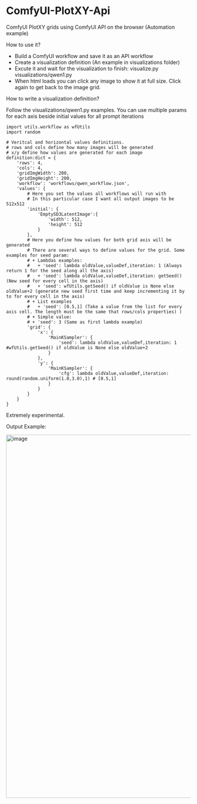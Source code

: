 # ComfyUI-PlotXY-Api
ComfyUI PlotXY grids using ComfyUI API on the browser (Automation example)

How to use it?

- Build a ComfyUI workflow and save it as an API workflow
- Create a visualization definition (An example in visualizations folder)
- Excute it and wait for the visualization to finish: visualize.py visualizations/qwen1.py
- When html loads you can click any image to show it at full size. Click again to get back to the image grid.

How to write a visualization definition?

Follow the visualizations/qwen1.py examples. You can use multiple params for each axis beside initial values for all prompt iterations

```
import utils.workflow as wfUtils
import random

# Veritcal and horizontal values definitions.
# rows and cols define how many images will be generated
# x/y define how values are generated for each image
definition:dict = {
    'rows': 4,
    'cols': 4,
    'gridImgWidth': 200,
    'gridImgHeight': 200,
    'workflow': 'workflows/qwen_workflow.json',
    'values': {
        # Here you set the values all workflows will run with 
        # In this particular case I want all output images to be 512x512
        'initial': {
            'EmptySD3LatentImage':{
                'width': 512,
                'height': 512
            }
        },
        # Here you define how values for both grid axis will be generated
        # There are several ways to define values for the grid. Some examples for seed param:
        # + Lambdas examples: 
        #   + 'seed': lambda oldValue,valueDef,iteration: 1 (Always return 1 for the seed along all the axis)
        #   + 'seed': lambda oldValue,valueDef,iteration: getSeed() (New seed for every cell in the axis)
        #   + 'seed': wfUtils.getSeed() if oldValue is None else oldValue+2 (generate new seed first time and keep incrementing it by to for every cell in the axis)
        # + List examples
        #   + 'seed': [0.5,1] (Take a value from the list for every axis cell. The length must be the same that rows/cols properties) )
        # + Simple value:
        # + 'seed': 3 (Same as first lambda example)
        'grid': {
            'x': {
                'MainKSampler': {
                    'seed': lambda oldValue,valueDef,iteration: 1 #wfUtils.getSeed() if oldValue is None else oldValue+2
                }
            },
            'y': {
                'MainKSampler': {
                    'cfg': lambda oldValue,valueDef,iteration: round(random.uniform(1.0,3.0),1) # [0.5,1]
                }
            }
        }
    }
}

```

Extremely experimental.

Output Example:

<img width="1622" height="990" alt="image" src="https://github.com/user-attachments/assets/4dde3c20-ec75-4368-a27c-c20e7b7a81e8" />

